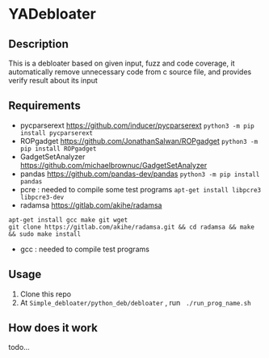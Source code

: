 # YADebloater
## Description
This is a debloater based on given input, fuzz and code coverage, it automatically remove unnecessary code from c source file, and provides verify result about its input

## Requirements
- pycparserext https://github.com/inducer/pycparserext `python3 -m pip install pycparserext `
- ROPgadget https://github.com/JonathanSalwan/ROPgadget `python3 -m pip install ROPgadget`
- GadgetSetAnalyzer https://github.com/michaelbrownuc/GadgetSetAnalyzer
- pandas https://github.com/pandas-dev/pandas `python3 -m pip install pandas`
- pcre : needed to compile some test programs `apt-get install libpcre3 libpcre3-dev`
- radamsa https://gitlab.com/akihe/radamsa 
```
apt-get install gcc make git wget
git clone https://gitlab.com/akihe/radamsa.git && cd radamsa && make && sudo make install 
```
- gcc : needed to compile test programs

## Usage
1. Clone this repo
2. At ` Simple_debloater/python_deb/debloater ` , run ` ./run_prog_name.sh` 

## How does it work
todo...
